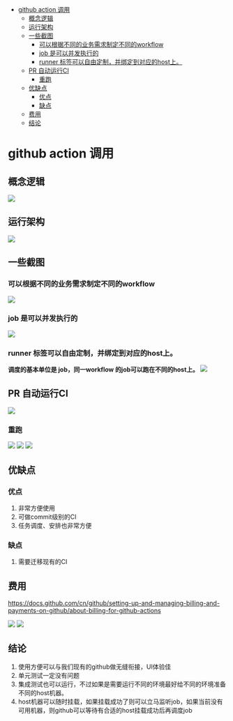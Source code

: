 - [github action 调用](#github-action-调用)
  - [概念逻辑](#概念逻辑)
  - [运行架构](#运行架构)
  - [一些截图](#一些截图)
    - [可以根据不同的业务需求制定不同的workflow](#可以根据不同的业务需求制定不同的workflow)
    - [job 是可以并发执行的](#job-是可以并发执行的)
    - [runner 标签可以自由定制，并绑定到对应的host上。](#runner-标签可以自由定制并绑定到对应的host上)
  - [PR 自动运行CI](#pr-自动运行ci)
    - [重跑](#重跑)
  - [优缺点](#优缺点)
    - [优点](#优点)
    - [缺点](#缺点)
  - [费用](#费用)
  - [结论](#结论)
# github action 调用

## 概念逻辑
![](./images/概念.drawio.png)

## 运行架构
![](./images/github-action.drawio.png)

## 一些截图

### 可以根据不同的业务需求制定不同的workflow
![](./images/workflow-并发执行.png)

### job 是可以并发执行的
![](./images/并发执行流程图.png)


### runner 标签可以自由定制，并绑定到对应的host上。
**调度的基本单位是 job，同一workflow 的job可以跑在不同的host上。**
![](./images/多runner.png)

## PR 自动运行CI
![](./images/PR-CI.png)
### 重跑
![](./images/rerun-workflow.png)
![](./images/查看host运行状态.png)
![](./images/CI失败报警邮件.png)
## 优缺点
### 优点
1. 非常方便使用
2. 可做commit级别的CI
3. 任务调度、安排也非常方便


### 缺点
1. 需要迁移现有的CI

## 费用

https://docs.github.com/cn/github/setting-up-and-managing-billing-and-payments-on-github/about-billing-for-github-actions

![](./images/免费分钟数.png)
![](./images/每分钟单价.png)

## 结论
1. 使用方便可以与我们现有的github做无缝衔接，UI体验佳
1. 单元测试一定没有问题
2. 集成测试也可以运行，不过如果是需要运行不同的环境最好给不同的环境准备不同的host机器。
3. host机器可以随时挂载，如果挂载成功了则可以立马监听job，如果当前没有可用机器，则github可以等待有合适的host挂载成功后再调度job